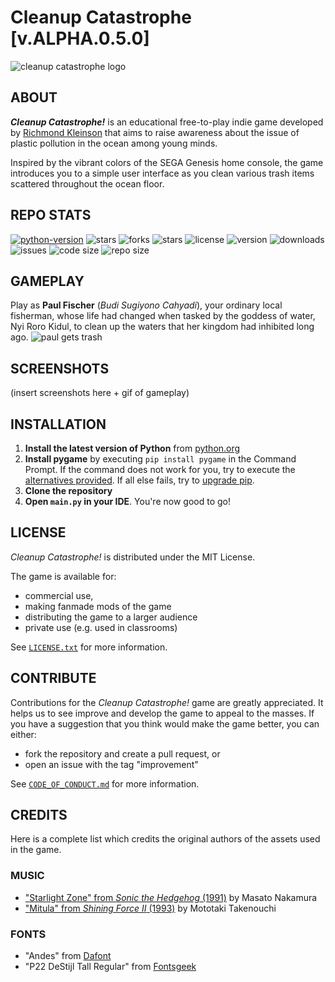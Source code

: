 # Cleanup Catastrophe [v.ALPHA.0.5.0]
![cleanup catastrophe logo](https://img.itch.zone/aW1nLzExNjQ2ODU3LnBuZw==/original/ji2Lnz.png)

## ABOUT
**_Cleanup Catastrophe!_**  is an educational free-to-play indie game developed by [Richmond Kleinson](https://richkdev.itch.io) that aims to raise awareness about the issue of plastic pollution in the ocean among young minds.

Inspired by the vibrant colors of the SEGA Genesis home console, the game introduces you to a simple user interface as you clean various trash items scattered throughout the ocean floor.

## REPO STATS
[![python-version](https://img.shields.io/badge/python-3.11-blue.svg)](https://python.org/downloads/release/python-3112)
![stars](https://img.shields.io/github/stars/richkdev/cleanup-catastrophe)
![forks](https://img.shields.io/github/forks/richkdev/cleanup-catastrophe)
![stars](https://img.shields.io/github/stars/richkdev/cleanup-catastrophe)
![license](https://img.shields.io/github/license/richkdev/cleanup-catastrophe)
![version](https://img.shields.io/github/release/richkdev/cleanup-catastrophe)
![downloads](https://img.shields.io/github/downloads/richkdev/cleanup-catastrophe/latest/total)
![issues](https://img.shields.io/github/issues/richkdev/cleanup-catastrophe)
![code size](https://img.shields.io/github/languages/code-size/richkdev/cleanup-catastrophe)
![repo size](https://img.shields.io/github/repo-size/richkdev/cleanup-catastrophe)

## GAMEPLAY
Play as **Paul Fischer** (_Budi Sugiyono Cahyadi_), your ordinary local fisherman, whose life had changed when tasked by the goddess of water, Nyi Roro Kidul, to clean up the waters that her kingdom had inhibited long ago.
![paul gets trash](https://img.itch.zone/aW1nLzExNjU3OTczLnBuZw==/original/jNcFPb.png)

## SCREENSHOTS
(insert screenshots here + gif of gameplay)

## INSTALLATION
1.  **Install the latest version of Python** from [python.org](https://www.python.org/downloads/)
2.  **Install pygame** by executing ``pip install pygame`` in the Command Prompt. If the command does not work for you, try to execute the [alternatives provided](https://www.pygame.org/wiki/GettingStarted). If all else fails, try to [upgrade pip](https://pip.pypa.io/en/stable/installation/#upgrading-pip).
3.  **Clone the repository**
4.  **Open ``main.py`` in your IDE**. You're now good to go!

## LICENSE
_Cleanup Catastrophe!_ is distributed under the MIT License.

The game is available for:
- commercial use,
- making fanmade mods of the game
- distributing the game to a larger audience
- private use (e.g. used in classrooms)

See [``LICENSE.txt``](https://github.com/richkdev/cleanup-catastrophe/blob/f0fc7395761dbb8b380c6c47c284c66016e03edf/LICENSE) for more information.

## CONTRIBUTE
Contributions for the _Cleanup Catastrophe!_ game are greatly appreciated. It helps us to see improve and develop the game to appeal to the masses. If you have a suggestion that you think would make the game better, you can either:
- fork the repository and create a pull request, or
- open an issue with the tag "improvement"

See [``CODE_OF_CONDUCT.md``](https://github.com/richkdev/cleanup-catastrophe/blob/f0fc7395761dbb8b380c6c47c284c66016e03edf/CODE_OF_CONDUCT.md) for more information.

## CREDITS
Here is a complete list which credits the original authors of the assets used in the game.

### MUSIC
- ["Starlight Zone" from _Sonic the Hedgehog_ (1991)](https://www.youtube.com/watch?v=0rwH_2Desp0) by Masato Nakamura
- ["Mitula" from _Shining Force II_ (1993)](https://www.youtube.com/watch?v=xDfPFoYlFMY) by Mototaki Takenouchi

### FONTS
- "Andes" from [Dafont](https://www.dafont.com/andes.font)
- "P22 DeStijl Tall Regular" from [Fontsgeek](https://fontsgeek.com/fonts/P22-DeStijl-Tall-Regular)
